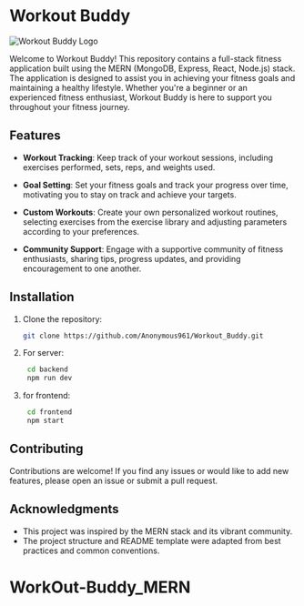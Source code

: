 # Workout Buddy

![Workout Buddy Logo](https://github.com/Anonymous961/Workout_Buddy/blob/main/logo.png)

Welcome to Workout Buddy! This repository contains a full-stack fitness application built using the MERN (MongoDB, Express, React, Node.js) stack. The application is designed to assist you in achieving your fitness goals and maintaining a healthy lifestyle. Whether you're a beginner or an experienced fitness enthusiast, Workout Buddy is here to support you throughout your fitness journey.

## Features

- **Workout Tracking**: Keep track of your workout sessions, including exercises performed, sets, reps, and weights used.

- **Goal Setting**: Set your fitness goals and track your progress over time, motivating you to stay on track and achieve your targets.
- **Custom Workouts**: Create your own personalized workout routines, selecting exercises from the exercise library and adjusting parameters according to your preferences.

- **Community Support**: Engage with a supportive community of fitness enthusiasts, sharing tips, progress updates, and providing encouragement to one another.

## Installation

1. Clone the repository:

   ```bash
   git clone https://github.com/Anonymous961/Workout_Buddy.git
   ```

2. For server:

   ```bash
    cd backend
    npm run dev
   ```

3. for frontend:

   ```bash
    cd frontend
    npm start
   ```

## Contributing

Contributions are welcome! If you find any issues or would like to add new features, please open an issue or submit a pull request.

## Acknowledgments

- This project was inspired by the MERN stack and its vibrant community.
- The project structure and README template were adapted from best practices and common conventions.
# WorkOut-Buddy_MERN
